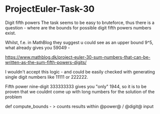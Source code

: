 # ProjectEuler-Task-30
Digit fifth powers
The task seems to be easy to bruteforce, thus there is a question - where are the bounds for possible digit fifth powers numbers exist.

Whilst, f.e. in MathBlog they suggest u could see as an upper bound 9^5, what already gives you 59049 -

https://www.mathblog.dk/project-euler-30-sum-numbers-that-can-be-written-as-the-sum-fifth-powers-digits/

I wouldn't accept this logic - and could be easily checked with generating single digit numbers like 11111 or 222222.

Fifth power nine-digit 333333333 gives you "only" 1944, so it is to be proven that we couldnt come up with long numbers for the solution of the problem

def compute_bounds - > counts results within @power@ / @digit@ input 
